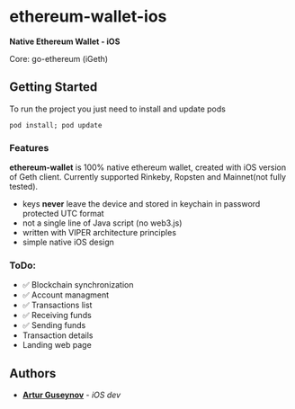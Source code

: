 # ethereum-wallet-ios
<p><b>Native Ethereum Wallet - iOS</b></p>

Core: go-ethereum (iGeth)

## Getting Started

To run the project you just need to install and update pods

```
pod install; pod update
```

### Features

<b>ethereum-wallet</b> is 100% native ethereum wallet, created with iOS version of Geth client. Currently supported Rinkeby, Ropsten and Mainnet(not fully tested).

* keys <b>never</b> leave the device and stored in keychain in password protected UTC format
* not a single line of Java script (no web3.js)
* written with VIPER architecture principles
* simple native iOS design


### ToDo:

* ✅ Blockchain synchronization
* ✅ Account managment
* ✅ Transactions list
* ✅ Receiving funds
* ✅ Sending funds
* Transaction details
* Landing web page

## Authors

* [**Artur Guseynov**](https://github.com/flypaper0) - *iOS dev*
